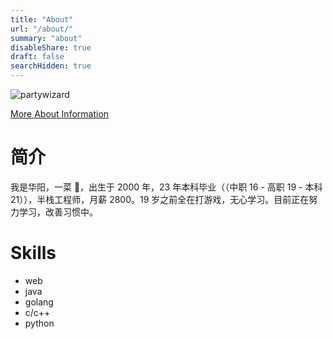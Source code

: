 ```yaml
---
title: "About"
url: "/about/"
summary: "about"
disableShare: true
draft: false
searchHidden: true
---
```


![partywizard](https://cdn.jsdelivr.net/gh/XmchxUp/cloudimg@master/20220310/partywizard.1ma352m1fqgw.gif)

[More About Information](https://bento.me/huayang)

# 简介

我是华阳，一菜 🐔，出生于 2000 年，23 年本科毕业（（中职 16 - 高职 19 - 本科 21）），半栈工程师，月薪 2800。19 岁之前全在打游戏，无心学习。目前正在努力学习，改善习惯中。

# Skills

- web
- java
- golang
- c/c++
- python
